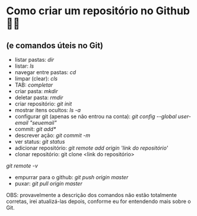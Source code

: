 # Como criar um repositório no Github :woman_technologist:

## (e comandos úteis no Git)

- listar pastas: _dir_
- listar: _ls_
- navegar entre pastas: _cd_
- limpar (clear): _cls_
- TAB: _completar_
- criar pasta: _mkdir_
- deletar pasta: _rmdir_
- criar repositório: _git init_
- mostrar itens ocultos: _ls -a_
- configurar git (apenas se não entrou na conta): _git config --global user-email "seuemail"_
- commit: _git add*_
- descrever ação: _git commit -m_
- ver status: _git status_
- adicionar repositório: _git remote add origin 'link do repositório'_
- clonar repositório: git clone <link do repositório>

_git remote -v_

- empurrar para o github: _git push origin master_
- puxar: _git pull origin master_


OBS: provavelmente a descrição dos comandos não estão totalmente corretas, irei atualizá-las depois, conforme eu for entendendo mais sobre o Git.

